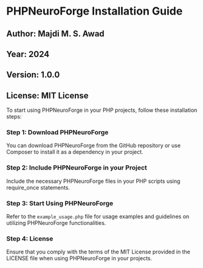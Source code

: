 # PHPNeuroForge Installation Guide

## Author: Majdi M. S. Awad
## Year: 2024
## Version: 1.0.0
## License: MIT License

To start using PHPNeuroForge in your PHP projects, follow these installation steps:

### Step 1: Download PHPNeuroForge
You can download PHPNeuroForge from the GitHub repository or use Composer to install it as a dependency in your project.

### Step 2: Include PHPNeuroForge in your Project
Include the necessary PHPNeuroForge files in your PHP scripts using require_once statements.

### Step 3: Start Using PHPNeuroForge
Refer to the `example_usage.php` file for usage examples and guidelines on utilizing PHPNeuroForge functionalities.

### Step 4: License
Ensure that you comply with the terms of the MIT License provided in the LICENSE file when using PHPNeuroForge in your projects.
